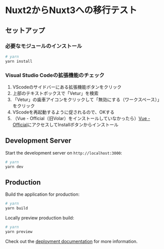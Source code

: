 # Nuxt2からNuxt3への移行テスト

## セットアップ

### 必要なモジュールのインストール

```bash
# yarn
yarn install
```

### Visual Studio Codeの拡張機能のチェック

1. VScodeのサイドバーにある拡張機能ボタンをクリック
2. 上部のテキストボックスで「Vetur」を検索
3. 「Vetur」の歯車アイコンをクリックして「無効にする（ワークスペース）」をクリック
4. VScodeを再起動するように促されるので、OKする
5. （Vue - Official（旧Volar）をインストールしていなかったら）[Vue - Official](https://marketplace.visualstudio.com/items?itemName=Vue.volar)にアクセスしてInstallボタンからインストール


## Development Server

Start the development server on `http://localhost:3000`:

```bash
# yarn
yarn dev
```

## Production

Build the application for production:

```bash
# yarn
yarn build
```

Locally preview production build:

```bash
# yarn
yarn preview
```

Check out the [deployment documentation](https://nuxt.com/docs/getting-started/deployment) for more information.
